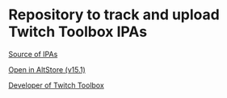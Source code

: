 # Repository to track and upload Twitch Toolbox IPAs
[Source of IPAs](https://appdb.to/app/cydia/1900000232)

[Open in AltStore (v15.1)](https://tinyurl.com/mr2peycj)

[Developer of Twitch Toolbox](https://github.com/HearseDev)
